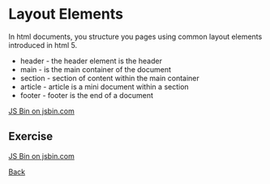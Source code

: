 # Layout Elements

In html documents, you structure you pages using common layout elements introduced in html 5.

- header - the header element is the header
- main - is the main container of the document
- section - section of content within the main container
- article - article is a mini document within a section
- footer - footer is the end of a document

<a class="jsbin-embed" href="http://jsbin.com/qaviqu/1/embed?html,output">JS Bin on jsbin.com</a>

## Exercise

<a class="jsbin-embed" href="http://jsbin.com/nulabe/1/embed?html,output">JS Bin on jsbin.com</a>

[Back](/1-hello-world/)
